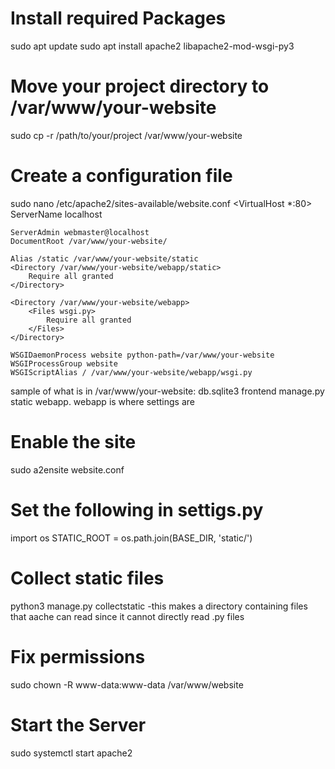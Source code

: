 # Install required Packages
sudo apt update
sudo apt install apache2 libapache2-mod-wsgi-py3
# Move your project directory to /var/www/your-website
sudo cp -r /path/to/your/project /var/www/your-website
# Create a configuration file
sudo nano /etc/apache2/sites-available/website.conf
  <VirtualHost *:80>
    ServerName localhost

    ServerAdmin webmaster@localhost
    DocumentRoot /var/www/your-website/

    Alias /static /var/www/your-website/static
    <Directory /var/www/your-website/webapp/static>
        Require all granted
    </Directory>

    <Directory /var/www/your-website/webapp>
        <Files wsgi.py>
            Require all granted
        </Files>
    </Directory>

    WSGIDaemonProcess website python-path=/var/www/your-website
    WSGIProcessGroup website
    WSGIScriptAlias / /var/www/your-website/webapp/wsgi.py
</VirtualHost>


sample of what is in /var/www/your-website:   db.sqlite3  frontend  manage.py  static  webapp. webapp is where settings are
# Enable the site
sudo a2ensite website.conf
# Set the following in settigs.py
import os
STATIC_ROOT = os.path.join(BASE_DIR, 'static/')
# Collect static files
python3 manage.py collectstatic
-this makes a directory containing files that aache can read since it cannot directly read .py files
# Fix permissions
sudo chown -R www-data:www-data /var/www/website
# Start the Server
sudo systemctl start apache2


